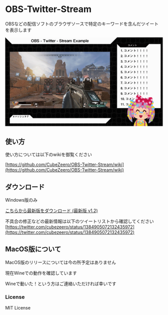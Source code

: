 # OBS-Twitter-Stream

OBSなどの配信ソフトのブラウザソースで特定のキーワードを含んだツイートを表示します

![exampleimage](https://github.com/CubeZeero/OBS-Twitter-Stream/blob/main/image/example_screen.gif?raw=true)

## 使い方

使い方については以下のwikiを御覧ください

[https://github.com/CubeZeero/OBS-Twitter-Stream/wiki](https://github.com/CubeZeero/OBS-Twitter-Stream/wiki)

## ダウンロード

Windows版のみ

[こちらから最新版をダウンロード (最新版 v1.2)](https://github.com/CubeZeero/OBS-Twitter-Stream/releases/download/v1.2/obs-twitter-stream_v1.2.zip)

不具合の修正などの最新情報は以下のツイートリストから確認してください
[https://twitter.com/cubezeero/status/1384905072132435972](https://twitter.com/cubezeero/status/1384905072132435972)

## MacOS版について

MacOS版のリリースについては今の所予定はありません

現在Wineでの動作を確認しています

Wineで動いた！という方はご連絡いただければ幸いです

### License
MIT License
